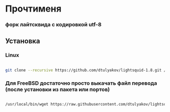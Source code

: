 # Прочтименя #

### форк лайтсквида с кодировкой utf-8 ###

## Установка
### Linux

```bash

git clone --recursive https://github.com/dtulyakov/lightsquid-1.8.git /var/www/lightsquid
```

### Для FreeBSD достаточно просто выкачать файл перевода (после установки из пакета или портов)

```bash

/usr/local/bin/wget https://raw.githubusercontent.com/dtulyakov/lightsquid-1.8/master/lang/ru-utf8.lng -O /usr/local/share/lightsquid/lang/ru-utf8.lng
```
